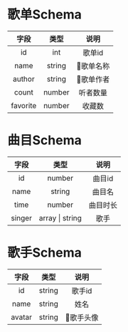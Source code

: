 # 歌单Schema
| 字段 | 类型 | 说明 | 
|:----:|:---:|:----:|
| id | int | 歌单id |
| name | string | 歌单名称 |
| author | string | 歌单作者 |
| count | number | 听者数量 |
| favorite | number | 收藏数 |

# 曲目Schema
| 字段 | 类型 | 说明 |
|:----:|:----:|:-----:|
| id | number | 曲目id |
| name | string | 曲目名 |
| time | number | 曲目时长 |
| singer | array \| string | 歌手 |

# 歌手Schema
| 字段 | 类型 | 说明 |
|:----:|:----:|:----:|
| id | string | 歌手id |
| name | string | 姓名 | 
| avatar | string | 歌手头像 |
